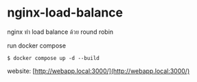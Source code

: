 # nginx-load-balance
nginx ทำ load balance ด้วย round robin

run docker compose

    $ docker compose up -d --build

website: [http://webapp.local:3000/](http://webapp.local:3000/)

